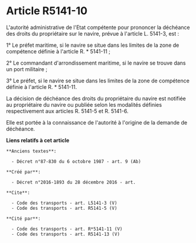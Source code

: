 # Article R5141-10

L'autorité administrative de l'Etat compétente pour prononcer la déchéance des droits du propriétaire sur le navire, prévue à
l'article L. 5141-3, est : 

1° Le préfet maritime, si le navire se situe dans les limites de la zone de compétence définie à l'article R. * 5141-11 ; 

2° Le commandant d'arrondissement maritime, si le navire se trouve dans un port militaire ; 

3° Le préfet, si le navire se situe dans les limites de la zone de compétence définie à l'article R. * 5141-11. 

La décision de déchéance des droits du propriétaire du navire est notifiée au propriétaire du navire ou publiée selon les
modalités définies respectivement aux articles R. 5141-5 et R. 5141-6. 

Elle est portée à la connaissance de l'autorité à l'origine de la demande de déchéance.

**Liens relatifs à cet article**

	**Anciens textes**:

	  - Décret n°87-830 du 6 octobre 1987 - art. 9 (Ab)

	**Créé par**:

	  - Décret n°2016-1893 du 28 décembre 2016 - art.

	**Cite**:

	  - Code des transports - art. L5141-3 (V)
	  - Code des transports - art. R5141-5 (V)

	**Cité par**:

	  - Code des transports - art. R*5141-11 (V)
	  - Code des transports - art. R5141-13 (V)

